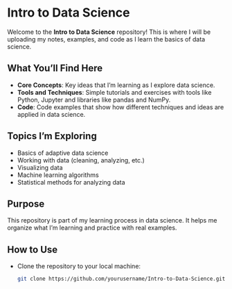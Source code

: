 # Intro to Data Science

Welcome to the **Intro to Data Science** repository! This is where I will be uploading my notes, examples, and code as I learn the basics of data science.

## What You’ll Find Here
- **Core Concepts**: Key ideas that I’m learning as I explore data science.
- **Tools and Techniques**: Simple tutorials and exercises with tools like Python, Jupyter and libraries like pandas and NumPy.
- **Code**: Code examples that show how different techniques and ideas are applied in data science.

## Topics I’m Exploring
- Basics of adaptive data science
- Working with data (cleaning, analyzing, etc.)
- Visualizing data
- Machine learning algorithms
- Statistical methods for analyzing data

## Purpose
This repository is part of my learning process in data science. It helps me organize what I’m learning and practice with real examples.

## How to Use
- Clone the repository to your local machine:
  ```bash
  git clone https://github.com/yourusername/Intro-to-Data-Science.git
